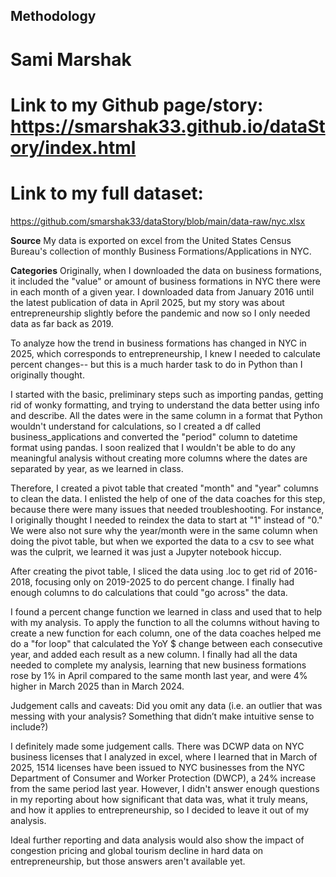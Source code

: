 ## **Methodology**
# Sami Marshak
# Link to my Github page/story: https://smarshak33.github.io/dataStory/index.html
# Link to my full dataset: 
https://github.com/smarshak33/dataStory/blob/main/data-raw/nyc.xlsx 

**Source** 
My data is exported on excel from the United States Census Bureau's collection of monthly Business Formations/Applications in NYC.

**Categories** 
Originally, when I downloaded the data on business formations, it included the "value" or amount of business formations in NYC there were in each month of a given year. I downloaded data from January 2016 until the latest publication of data in April 2025, but my story was about entrepreneurship slightly before the pandemic and now so I only needed data as far back as 2019. 

To analyze how the trend in business formations has changed in NYC in 2025, which corresponds to entrepreneurship, I knew I needed to calculate percent changes-- but this is a much harder task to do in Python than I originally thought.

I started with the basic, preliminary steps such as importing pandas, getting rid of wonky formatting, and trying to understand the data better using info and describe. All the dates were in the same column in a format that Python wouldn't understand for calculations, so I created a df called business_applications and converted the "period" column to datetime format using pandas. I soon realized that I wouldn't be able to do any meaningful analysis without creating more columns where the dates are separated by year, as we learned in class. 

Therefore, I created a pivot table that created "month" and "year" columns to clean the data. I enlisted the help of one of the data coaches for this step, because there were many issues that needed troubleshooting. For instance, I originally thought I needed to reindex the data to start at "1" instead of "0." We were also not sure why the year/month were in the same column when doing the pivot table, but when we exported the data to a csv to see what was the culprit, we learned it was just a Jupyter notebook hiccup.

After creating the pivot table, I sliced the data using .loc to get rid of 2016-2018, focusing only on 2019-2025 to do percent change. I finally had enough columns to do calculations that could "go across" the data. 

I found a percent change function we learned in class and used that to help with my analysis. To apply the function to all the columns without having to create a new function for each column, one of the data coaches helped me do a "for loop" that calculated the YoY $ change between each consecutive year, and added each result as a new column. I finally had all the data needed to complete my analysis, learning that new business formations rose by 1% in April compared to the same month last year, and were 4% higher in March 2025 than in March 2024. 

Judgement calls and caveats: Did you omit any data (i.e. an outlier that was messing with your analysis? Something that didn’t make intuitive sense to include?)

I definitely made some judgement calls. There was DCWP data on NYC business licenses that I analyzed in excel, where I learned that in March of 2025, 1514 licenses have been issued to NYC businesses from the NYC Department of Consumer and Worker Protection (DWCP), a 24% increase from the same period last year. However, I didn't answer enough questions in my reporting about how significant that data was, what it truly means, and how it applies to entrepreneurship, so I decided to leave it out of my analysis.

Ideal further reporting and data analysis would also show the impact of congestion pricing and global tourism decline in hard data on entrepreneurship, but those answers aren't available yet. 

